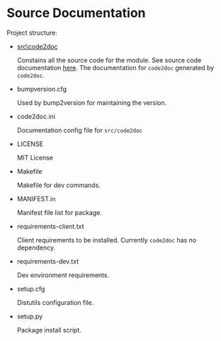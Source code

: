 # Source Documentation

Project structure:

* [src\code2doc](./code2doc)
    
    Constains all the source code for the module. See source code documentation [here](./code2doc). The documentation for `code2doc` generated by `code2doc`.  

* bumpversion.cfg

    Used by bump2version for maintaining the version.

* code2doc.ini

    Documentation config file for `src/code2doc`

* LICENSE

    MIT License

* Makefile

    Makefile for dev commands.

* MANIFEST.in

    Manifest file list for package.

* requirements-client.txt

    Client requirements to be installed. Currently `code2doc` has no dependency.

* requirements-dev.txt

    Dev environment requirements.

* setup.cfg

    Distutils configuration file.

* setup.py

    Package install script.
